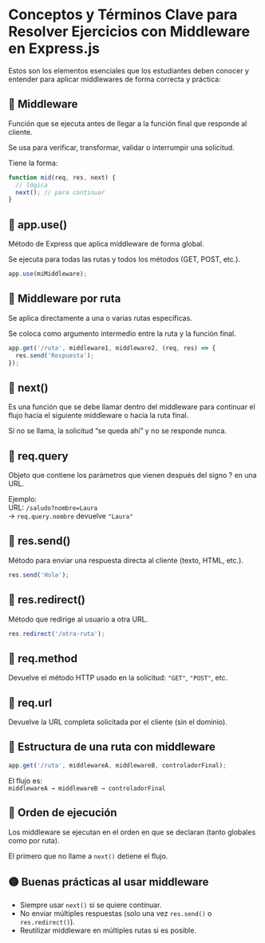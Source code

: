 # Conceptos y Términos Clave para Resolver Ejercicios con Middleware en Express.js

Estos son los elementos esenciales que los estudiantes deben conocer y entender para aplicar middlewares de forma correcta y práctica:

## 🔹 Middleware
Función que se ejecuta antes de llegar a la función final que responde al cliente.

Se usa para verificar, transformar, validar o interrumpir una solicitud.

Tiene la forma:

```js
function mid(req, res, next) {
  // lógica
  next(); // para continuar
}
```

## 🔹 app.use()
Método de Express que aplica middleware de forma global.

Se ejecuta para todas las rutas y todos los métodos (GET, POST, etc.).

```js
app.use(miMiddleware);
```

## 🔹 Middleware por ruta
Se aplica directamente a una o varias rutas específicas.

Se coloca como argumento intermedio entre la ruta y la función final.

```js
app.get('/ruta', middleware1, middleware2, (req, res) => {
  res.send('Respuesta');
});
```

## 🔹 next()
Es una función que se debe llamar dentro del middleware para continuar el flujo hacia el siguiente middleware o hacia la ruta final.

Si no se llama, la solicitud “se queda ahí” y no se responde nunca.

## 🔹 req.query
Objeto que contiene los parámetros que vienen después del signo ? en una URL.

Ejemplo:  
URL: `/saludo?nombre=Laura`  
→ `req.query.nombre` devuelve `"Laura"`

## 🔹 res.send()
Método para enviar una respuesta directa al cliente (texto, HTML, etc.).

```js
res.send('Hola');
```

## 🔹 res.redirect()
Método que redirige al usuario a otra URL.

```js
res.redirect('/otra-ruta');
```

## 🔹 req.method
Devuelve el método HTTP usado en la solicitud: `"GET"`, `"POST"`, etc.

## 🔹 req.url
Devuelve la URL completa solicitada por el cliente (sin el dominio).

## 🔹 Estructura de una ruta con middleware

```js
app.get('/ruta', middlewareA, middlewareB, controladorFinal);
```

El flujo es:  
`middlewareA → middlewareB → controladorFinal`

## 🔹 Orden de ejecución
Los middleware se ejecutan en el orden en que se declaran (tanto globales como por ruta).

El primero que no llame a `next()` detiene el flujo.

## 🟡 Buenas prácticas al usar middleware
- Siempre usar `next()` si se quiere continuar.
- No enviar múltiples respuestas (solo una vez `res.send()` o `res.redirect()`).
- Reutilizar middleware en múltiples rutas si es posible.
